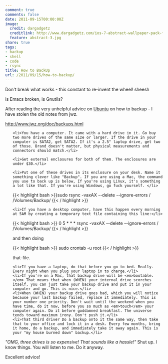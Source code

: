 ```yaml
---
comment: true
comments: false
date: 2011-09-15T00:00:00Z
image:
  credit: dargadgetz
  creditlink: http://www.dargadgetz.com/ios-7-abstract-wallpaper-pack-for-iphone-5-and-ipod-touch-retina/
  feature: abstract-3.jpg
share: true
tags:
- backup
- shell
- code
- rsync
title: How to BackUp
url: /2011/09/15/how-to-backup/
---
```


Don't break what works - this constant to re-invent the wheel! sheesh

is Emacs broken, is Gnutils?

After reading the very unhelpful advice on <a title="Ubuntu backup" href="https://help.ubuntu.com/community/BackupYourSystem">Ubuntu</a> on how to backup - I have stolen the old notes from jwz.

http://www.jwz.org/doc/backups.html
<ul>

	<li>You have a computer. It came with a hard drive in it. Go buy two more drives of the same size or larger. If the drive in your computer is SATA2, get SATA2. If it's a 2.5" laptop drive, get two of those. Brand doesn't matter, but physical measurements and connectors should match.</li>
	
	<li>Get external enclosures for both of them. The enclosures are under $30.</li>
	
	<li>Put one of these drives in its enclosure on your desk. Name it something clever like "Backup". If you are using a Mac, the command you use to back up is below, If you're using Linux, it's something a lot like that. If you're using Windows, go fuck yourself. </li>

{{< highlight bash >}}sudo rsync -vaxAX --delete --ignore-errors / /Volumes/Backup/
{{< / highlight >}}



	<li>If you have a desktop computer, have this happen every morning at 5AM by creating a temporary text file containing this line:</li>
	
{{< highlight bash >}}
0 5 * * * rsync -vaxAX --delete --ignore-errors / /Volumes/Backup/
{{< / highlight >}}

and then doing 

{{< highlight bash >}}
sudo crontab -u root 
{{< / highlight >}}

that-file.

    <li>If you have a laptop, do that before you go to bed. Really. Every night when you plug your laptop in to charge.</li>
	<li>If you're on a Mac, that backup drive will be <em>bootable.</em> That means that when (WHEN) your internal drive scorches itself, you can just take your backup drive and put it in your computer and go. This is nice.</li>
	<li>When (WHEN) your backup drive goes bad, which you will notice because your last backup failed, replace it immediately. This is your number one priority. Don't wait until the weekend when you have time, do it now, before you so much as <em>touch</em> your computer again. Do it before goddamned breakfast. The universe tends toward maximum irony. Don't push it.</li>
	<li>That third drive? Do a backup onto it the same way, then take that to your office and lock it in a desk. Every few months, bring it home, do a backup, and immediately take it away again. This is your "my house burned down" backup.</li>
</ul>
<em>"OMG, three drives is so expensive! That sounds like a hassle!"</em> Shut up. I know things. You will listen to me. Do it anyway.

Excellent advice!
